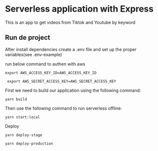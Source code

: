 # Serverless application with Express

This is an app to get videos from Tiktok and Youtube by keyword

## Run de project

After install dependencies create a .env file and set up the proper variables(see .env-example)

run below command to authen with aws

``` export AWS_ACCESS_KEY_ID=AWS_ACCESS_KEY_ID ```

``` export AWS_SECRET_ACCESS_KEY=AWS_SECRET_ACCESS_KEY```

First we need to build our application using the following command: 

``` yarn build ```

Then use the following command to run serverless offline:

```yarn start:local```

Deploy

```yarn deploy-stage ```

```yarn deploy-production ```
